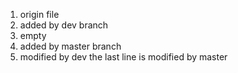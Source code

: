1. origin file
2. added by dev branch
3. empty
4. added by master branch
5. modified by dev
the last line is modified by master
